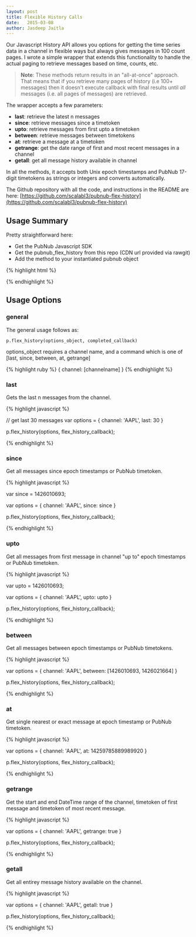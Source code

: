 ```yaml
---
layout: post
title: Flexible History Calls
date:   2015-03-08
author: Jasdeep Jaitla
---
```


Our Javascript History API allows you options for getting the time series data in a channel in flexible ways but always gives messages in 100 count pages.
I wrote a simple wrapper that extends this functionality to handle the actual paging to retrieve messages based on time, counts, etc.

> **Note**: These methods return results in an "all-at-once" approach. That means that if you retrieve many pages of history (i.e 100+ messages) then it doesn't execute callback with final results until *all* messages (i.e. all pages of messages) are retrieved.

The wrapper accepts a few parameters:

* **last**: retrieve the latest n messages
* **since**: retrieve messages since a timetoken
* **upto**: retrieve messages from first upto a timetoken
* **between**: retrieve messages between timetokens
* **at**: retrieve a message at a timetoken
* **getrange**: get the date range of first and most recent messages in a channel
* **getall**: get all message history available in channel

In all the methods, it accepts both Unix epoch timestamps and PubNub 17-digit timetokens as strings or integers and converts automatically.

The Github repository with all the code, and instructions in the README are here:
[https://github.com/scalabl3/pubnub-flex-history](https://github.com/scalabl3/pubnub-flex-history)

## Usage Summary ##

Pretty straightforward here:

* Get the PubNub Javascript SDK
* Get the pubnub_flex_history from this repo (CDN url provided via rawgit)
* Add the method to your instantiated pubnub object

{% highlight html %}

<script src="//cdn.pubnub.com/pubnub-3.7.8.js"></script>
<script src="//cdn.rawgit.com/scalabl3/pubnub-flex-history/v1.04/pubnub-flex-history-min.js"></script>

<script>
  // Call Init first to create a PubNub instance, then add the wrapper method to that object
  var p = PUBNUB.init({
    publish_key: 'demo',
    subscribe_key: 'demo'
  });

  // ** REQUIRED ** Add flex_history method to your PubNub object
  p.flex_history = pubnub_flex_history;

  // Example of a generic callback, but of course you can use your own
  var flex_history_callback = function(result) {
    if (!result.error) {
      console.log(result.operation + " completed", result);
    }
    else {
      console.warn(result.operation + " failed", result);
    }
  }
</script>

{% endhighlight %}

## Usage Options ##

### general ###

The general usage follows as:

    p.flex_history(options_object, completed_callback)

options_object requires a channel name, and a command which is one of [last, since, between, at, getrange]

{% highlight ruby %}
{
  channel: [channelname]
}
{% endhighlight %}

### last ###

Gets the last n messages from the channel.

{% highlight javascript %}

// get last 30 messages
var options = {
  channel: 'AAPL',
  last: 30
}

p.flex_history(options, flex_history_callback);

{% endhighlight %}

### since ###

Get all messages since epoch timestamps or PubNub timetoken.

{% highlight javascript %}

var since = 1426010693;

var options = {
  channel: 'AAPL',
  since: since
}

p.flex_history(options, flex_history_callback);

{% endhighlight %}

### upto ###

Get all messages from first message in channel "up to" epoch timestamps or PubNub timetoken.

{% highlight javascript %}

var upto = 1426010693;

var options = {
  channel: 'AAPL',
  upto: upto
}

p.flex_history(options, flex_history_callback);

{% endhighlight %}

### between ###

Get all messages between epoch timestamps or PubNub timetokens.

{% highlight javascript %}

var options = {
  channel: 'AAPL',
  between: [1426010693, 1426021664]
}

p.flex_history(options, flex_history_callback);

{% endhighlight %}

### at ###

Get single nearest or exact message at epoch timestamp or PubNub timetoken.

{% highlight javascript %}

var options = {
  channel: 'AAPL',
  at: 14259785889989920
}

p.flex_history(options, flex_history_callback);

{% endhighlight %}

### getrange ###

Get the start and end DateTime range of the channel, timetoken of first message and timetoken of most recent message.

{% highlight javascript %}

var options = {
  channel: 'AAPL',
  getrange: true
}

p.flex_history(options, flex_history_callback);

{% endhighlight %}

### getall ###

Get all entirey message history available on the channel.

{% highlight javascript %}

var options = {
  channel: 'AAPL',
  getall: true
}

p.flex_history(options, flex_history_callback);

{% endhighlight %}